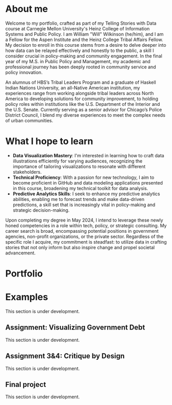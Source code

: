 # About me
Welcome to my portfolio, crafted as part of my Telling Stories with Data course at Carnegie Mellon University's Heinz College of Information Systems and Public Policy. I am William "Will" Wilkinson (he/him), and I am a Fellow for the Aspen Institute and the Heinz College Tribal Affairs Fellow. My decision to enroll in this course stems from a desire to delve deeper into how data can be relayed effectively and honestly to the public, a skill I consider crucial in policy-making and community engagement. In the final year of my M.S. in Public Policy and Management, my academic and professional journey has been deeply rooted in community service and policy innovation. 

An alumnus of HBS’s Tribal Leaders Program and a graduate of Haskell Indian Nations University, an all-Native American institution, my experiences range from working alongside tribal leaders across North America to developing solutions for community improvement, to holding policy roles within institutions like the U.S. Department of the Interior and the U.S. Senate. Currently serving as a senior advisor for Chicago’s Police District Council, I blend my diverse experiences to meet the complex needs of urban communities.

# What I hope to learn
- **Data Visualization Mastery**: I'm interested in learning how to craft data illustrations efficiently for varying audiences, recognizing the importance of tailoring visualizations to resonate with different stakeholders.
- **Technical Proficiency**: With a passion for new technology, I aim to become proficient in GitHub and data modeling applications presented in this course, broadening my technical toolkit for data analysis.
- **Predictive Analytics Skills**: I seek to enhance my predictive analytics abilities, enabling me to forecast trends and make data-driven predictions, a skill set that is increasingly vital in policy-making and strategic decision-making.

Upon completing my degree in May 2024, I intend to leverage these newly honed competencies in a role within tech, policy, or strategic consulting. My career search is broad, encompassing potential positions in government agencies, non-profit organizations, or the private sector. Regardless of the specific role I acquire, my commitment is steadfast: to utilize data in crafting stories that not only inform but also inspire change and propel societal advancement.

# Portfolio

# Examples
This section is under development.

## Assignment: Visualizing Government Debt
This section is under development.

## Assignment 3&4: Critique by Design
This section is under development.

## Final project
This section is under development.
